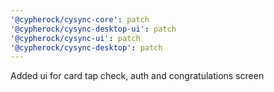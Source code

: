 ```yaml
---
'@cypherock/cysync-core': patch
'@cypherock/cysync-desktop-ui': patch
'@cypherock/cysync-ui': patch
'@cypherock/cysync-desktop': patch
---
```


Added ui for card tap check, auth and congratulations screen

